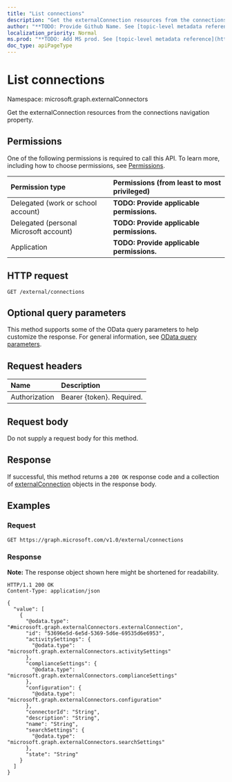 ```yaml
---
title: "List connections"
description: "Get the externalConnection resources from the connections navigation property."
author: "**TODO: Provide Github Name. See [topic-level metadata reference](https://msgo.azurewebsites.net/add/document/guidelines/metadata.html#topic-level-metadata)**"
localization_priority: Normal
ms.prod: "**TODO: Add MS prod. See [topic-level metadata reference](https://msgo.azurewebsites.net/add/document/guidelines/metadata.html#topic-level-metadata)**"
doc_type: apiPageType
---
```


# List connections
Namespace: microsoft.graph.externalConnectors



Get the externalConnection resources from the connections navigation property.

## Permissions
One of the following permissions is required to call this API. To learn more, including how to choose permissions, see [Permissions](/graph/permissions-reference).

|Permission type|Permissions (from least to most privileged)|
|:---|:---|
|Delegated (work or school account)|**TODO: Provide applicable permissions.**|
|Delegated (personal Microsoft account)|**TODO: Provide applicable permissions.**|
|Application|**TODO: Provide applicable permissions.**|

## HTTP request

<!-- {
  "blockType": "ignored"
}
-->
``` http
GET /external/connections
```

## Optional query parameters
This method supports some of the OData query parameters to help customize the response. For general information, see [OData query parameters](/graph/query-parameters).

## Request headers
|Name|Description|
|:---|:---|
|Authorization|Bearer {token}. Required.|

## Request body
Do not supply a request body for this method.

## Response

If successful, this method returns a `200 OK` response code and a collection of [externalConnection](../resources/externalconnection.md) objects in the response body.

## Examples

### Request
<!-- {
  "blockType": "request",
  "name": "list_externalconnection"
}
-->
``` http
GET https://graph.microsoft.com/v1.0/external/connections
```


### Response
**Note:** The response object shown here might be shortened for readability.
<!-- {
  "blockType": "response",
  "truncated": true,
  "@odata.type": "Collection(microsoft.graph.externalConnectors.externalConnection)"
}
-->
``` http
HTTP/1.1 200 OK
Content-Type: application/json

{
  "value": [
    {
      "@odata.type": "#microsoft.graph.externalConnectors.externalConnection",
      "id": "53696e5d-6e5d-5369-5d6e-69535d6e6953",
      "activitySettings": {
        "@odata.type": "microsoft.graph.externalConnectors.activitySettings"
      },
      "complianceSettings": {
        "@odata.type": "microsoft.graph.externalConnectors.complianceSettings"
      },
      "configuration": {
        "@odata.type": "microsoft.graph.externalConnectors.configuration"
      },
      "connectorId": "String",
      "description": "String",
      "name": "String",
      "searchSettings": {
        "@odata.type": "microsoft.graph.externalConnectors.searchSettings"
      },
      "state": "String"
    }
  ]
}
```

